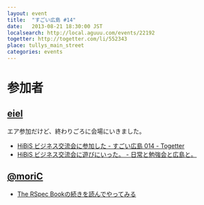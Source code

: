 ```yaml
---
layout: event
title:  "すごい広島 #14"
date:   2013-08-21 18:30:00 JST
localsearch: http://local.aguuu.com/events/22192
togetter: http://togetter.com/li/552343
place: tullys_main_street
categories: events
---
```


# 参加者

## [eiel](http://eiel.info/)

エア参加だけど、終わりごろに会場にいきました。

* [HiBiS ビジネス交流会に参加した - すごい広島 014 - Togetter](http://togetter.com/li/552225)
* [HiBiS ビジネス交流会に遊びにいった。 - 日常と勉強会と広島と。](http://eielh-life.tumblr.com/post/58920895891/hibis)

## [@moriC](https://twitter.com/CentBoss)

* [The RSpec Bookの続きを読んでやってみる](http://blog.mori-theta.net/?p=276)
